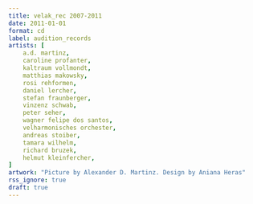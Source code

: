 ```yaml
---
title: velak_rec 2007-2011
date: 2011-01-01
format: cd
label: audition_records
artists: [
    a.d. martinz,
    caroline profanter,
    kaltraum vollmondt,
    matthias makowsky,
    rosi rehformen,
    daniel lercher,
    stefan fraunberger,
    vinzenz schwab,
    peter seher,
    wagner felipe dos santos,
    velharmonisches orchester,
    andreas stoiber,
    tamara wilhelm,
    richard bruzek,
    helmut kleinfercher,
]
artwork: "Picture by Alexander D. Martinz. Design by Aniana Heras"
rss_ignore: true
draft: true
---
```


